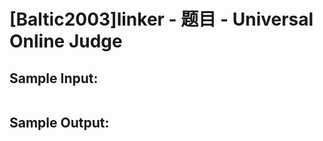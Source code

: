 # [Baltic2003]linker - 题目 - Universal Online Judge


## Sample Input: 
```

```

## Sample Output: 
```

```
